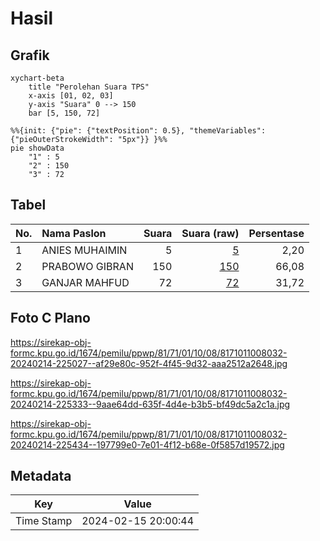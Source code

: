 # Hasil

## Grafik

```mermaid
xychart-beta
    title "Perolehan Suara TPS"
    x-axis [01, 02, 03]
    y-axis "Suara" 0 --> 150
    bar [5, 150, 72]
```

```mermaid
%%{init: {"pie": {"textPosition": 0.5}, "themeVariables": {"pieOuterStrokeWidth": "5px"}} }%%
pie showData
    "1" : 5
    "2" : 150
    "3" : 72
```

## Tabel

| No. | Nama Paslon    | Suara | Suara (raw) | Persentase |
|:--- |:-------------- | -----:| -----------:| ----------:|
| 1   | ANIES MUHAIMIN | 5     | [5][p-1]    | 2,20       |
| 2   | PRABOWO GIBRAN | 150   | [150][p-2]  | 66,08      |
| 3   | GANJAR MAHFUD  | 72    | [72][p-3]   | 31,72      |


[p-1]: https://github.com/gigit-pemilu/pemilu-2024-81-maluku/blob/main/pilpres/hitung-suara/sub/81-maluku/sub/71-kota-ambon/sub/01-nusaniwe/sub/1008-benteng/sub/032-tps/sub/paslon-1.txt
[p-2]: https://github.com/gigit-pemilu/pemilu-2024-81-maluku/blob/main/pilpres/hitung-suara/sub/81-maluku/sub/71-kota-ambon/sub/01-nusaniwe/sub/1008-benteng/sub/032-tps/sub/paslon-2.txt
[p-3]: https://github.com/gigit-pemilu/pemilu-2024-81-maluku/blob/main/pilpres/hitung-suara/sub/81-maluku/sub/71-kota-ambon/sub/01-nusaniwe/sub/1008-benteng/sub/032-tps/sub/paslon-3.txt

## Foto C Plano

https://sirekap-obj-formc.kpu.go.id/1674/pemilu/ppwp/81/71/01/10/08/8171011008032-20240214-225027--af29e80c-952f-4f45-9d32-aaa2512a2648.jpg

https://sirekap-obj-formc.kpu.go.id/1674/pemilu/ppwp/81/71/01/10/08/8171011008032-20240214-225333--9aae64dd-635f-4d4e-b3b5-bf49dc5a2c1a.jpg

https://sirekap-obj-formc.kpu.go.id/1674/pemilu/ppwp/81/71/01/10/08/8171011008032-20240214-225434--197799e0-7e01-4f12-b68e-0f5857d19572.jpg


## Metadata

| Key        | Value               |
| ---------- | ------------------- |
| Time Stamp | 2024-02-15 20:00:44 |



